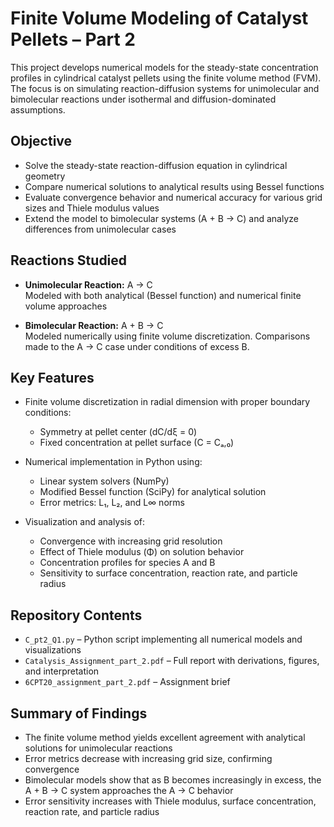 # Finite Volume Modeling of Catalyst Pellets – Part 2

This project develops numerical models for the steady-state concentration profiles in cylindrical catalyst pellets using the finite volume method (FVM). The focus is on simulating reaction-diffusion systems for unimolecular and bimolecular reactions under isothermal and diffusion-dominated assumptions.

## Objective

- Solve the steady-state reaction-diffusion equation in cylindrical geometry
- Compare numerical solutions to analytical results using Bessel functions
- Evaluate convergence behavior and numerical accuracy for various grid sizes and Thiele modulus values
- Extend the model to bimolecular systems (A + B → C) and analyze differences from unimolecular cases

## Reactions Studied

- **Unimolecular Reaction:** A → C  
  Modeled with both analytical (Bessel function) and numerical finite volume approaches

- **Bimolecular Reaction:** A + B → C  
  Modeled numerically using finite volume discretization. Comparisons made to the A → C case under conditions of excess B.

## Key Features

- Finite volume discretization in radial dimension with proper boundary conditions:
  - Symmetry at pellet center (dC/dξ = 0)
  - Fixed concentration at pellet surface (C = Cₐ,₀)

- Numerical implementation in Python using:
  - Linear system solvers (NumPy)
  - Modified Bessel function (SciPy) for analytical solution
  - Error metrics: L₁, L₂, and L∞ norms

- Visualization and analysis of:
  - Convergence with increasing grid resolution
  - Effect of Thiele modulus (Φ) on solution behavior
  - Concentration profiles for species A and B
  - Sensitivity to surface concentration, reaction rate, and particle radius

## Repository Contents

- `C_pt2_Q1.py` – Python script implementing all numerical models and visualizations
- `Catalysis_Assignment_part_2.pdf` – Full report with derivations, figures, and interpretation
- `6CPT20_assignment_part_2.pdf` – Assignment brief

## Summary of Findings

- The finite volume method yields excellent agreement with analytical solutions for unimolecular reactions
- Error metrics decrease with increasing grid size, confirming convergence
- Bimolecular models show that as B becomes increasingly in excess, the A + B → C system approaches the A → C behavior
- Error sensitivity increases with Thiele modulus, surface concentration, reaction rate, and particle radius


